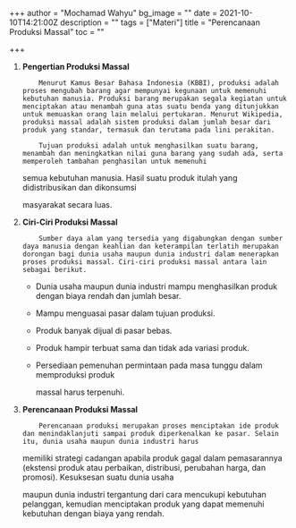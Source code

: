 +++
author = "Mochamad Wahyu"
bg_image = ""
date = 2021-10-10T14:21:00Z
description = ""
tags = ["Materi"]
title = "Perencanaan Produksi Massal"
toc = ""

+++
1. **Pengertian Produksi Massal**

           Menurut Kamus Besar Bahasa Indonesia (KBBI), produksi adalah proses mengubah barang agar mempunyai kegunaan untuk memenuhi kebutuhan manusia. Produksi barang merupakan segala kegiatan untuk menciptakan atau menambah guna atas suatu benda yang ditunjukkan untuk memuaskan orang lain melalui pertukaran. Menurut Wikipedia, produksi massal adalah sistem produksi dalam jumlah besar dari produk yang standar, termasuk dan terutama pada lini perakitan.

           Tujuan produksi adalah untuk menghasilkan suatu barang, menambah dan meningkatkan nilai guna barang yang sudah ada, serta memperoleh tambahan penghasilan untuk memenuhi

   semua kebutuhan manusia. Hasil suatu produk itulah yang didistribusikan dan dikonsumsi

   masyarakat secara luas.
2. **Ciri-Ciri Produksi Massal**

           Sumber daya alam yang tersedia yang digabungkan dengan sumber daya manusia dengan keahlian dan keterampilan terlatih merupakan dorongan bagi dunia usaha maupun dunia industri dalam menerapkan proses produksi massal. Ciri-ciri produksi massal antara lain sebagai berikut.
   * Dunia usaha maupun dunia industri mampu menghasilkan produk dengan biaya rendah dan jumlah besar.
   * Mampu menguasai pasar dalam tujuan produksi.
   * Produk banyak dijual di pasar bebas.
   * Produk hampir terbuat sama dan tidak ada variasi produk.
   * Persediaan pemenuhan permintaan pada masa tunggu dalam memproduksi produk

     massal harus terpenuhi.
3. **Perencanaan Produksi Massal**

           Perencanaan produksi merupakan proses menciptakan ide produk dan menindaklanjuti sampai produk diperkenalkan ke pasar. Selain itu, dunia usaha maupun dunia industri harus

   memiliki strategi cadangan apabila produk gagal dalam pemasarannya (ekstensi produk atau perbaikan, distribusi, perubahan harga, dan promosi). Kesuksesan suatu dunia usaha

   maupun dunia industri tergantung dari cara mencukupi kebutuhan pelanggan, kemudian menciptakan produk yang dapat memenuhi kebutuhan dengan biaya yang rendah.